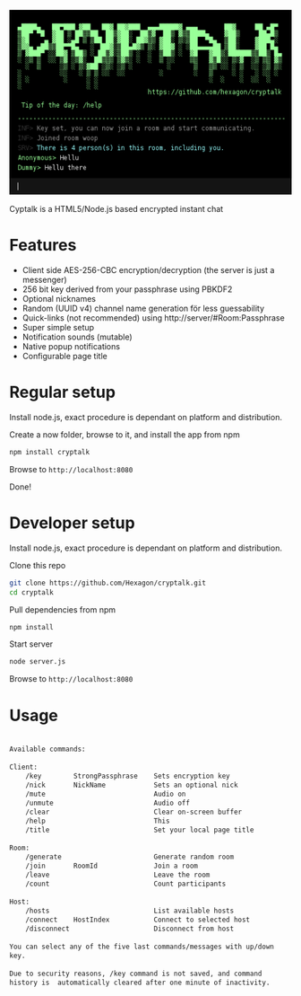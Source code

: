 ![cryptalk](/docs/screenshot.png)

Cyptalk is a HTML5/Node.js based encrypted instant chat

Features
========

  * Client side AES-256-CBC encryption/decryption (the server is just a messenger)
  * 256 bit key derived from your passphrase using PBKDF2
  * Optional nicknames
  * Random (UUID v4) channel name generation för less guessability
  * Quick-links (not recommended) using http://server/#Room:Passphrase
  * Super simple setup
  * Notification sounds (mutable)
  * Native popup notifications
  * Configurable page title


Regular setup
========

Install node.js, exact procedure is dependant on platform and distribution.

Create a now folder, browse to it, and install the app from npm
```bash
npm install cryptalk
````

Browse to ```http://localhost:8080```

Done!

Developer setup
========

Install node.js, exact procedure is dependant on platform and distribution.

Clone this repo
```bash
git clone https://github.com/Hexagon/cryptalk.git
cd cryptalk
```

Pull dependencies from npm
```bash
npm install
```

Start server
```bash
node server.js
```

Browse to ```http://localhost:8080```

Usage
========

```

Available commands:

Client:                                                    			
	/key		StrongPassphrase	Sets encryption key                
	/nick		NickName			Sets an optional nick         
	/mute  							Audio on
	/unmute  						Audio off	
	/clear							Clear on-screen buffer   
	/help							This                                      
	/title							Set your local page title				
                                                                       
Room:                                                    				
 	/generate 						Generate random room        
	/join		RoomId				Join a room	         
	/leave							Leave the room          
	/count							Count participants 
                                                                       
Host:  		                                                    	
	/hosts							List available hosts   
	/connect	HostIndex			Connect to selected host    
	/disconnect						Disconnect from host         
                                                                       
You can select any of the five last commands/messages with up/down key.
                                                                       
Due to security reasons, /key command is not saved, and command        
history is  automatically cleared after one minute of inactivity.      

```
